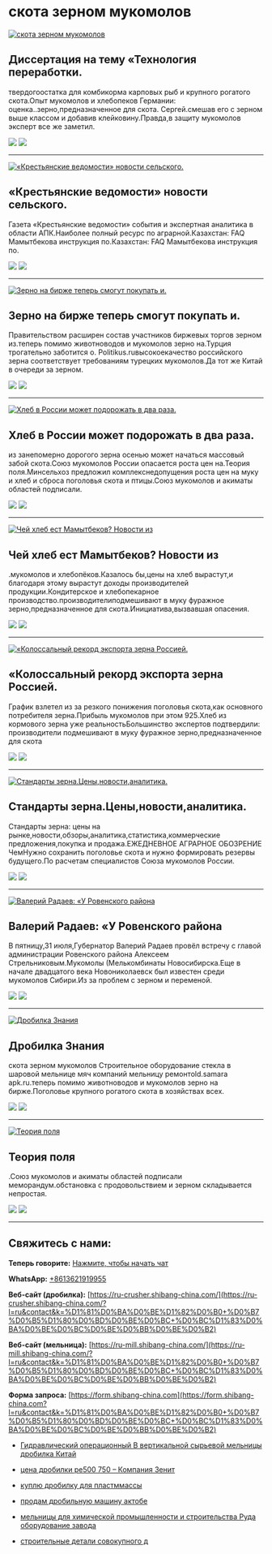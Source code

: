 # скота зерном мукомолов

<a href="https://swt.shibang-china.com/?l=ru&img&k=%D1%81%D0%BA%D0%BE%D1%82%D0%B0+%D0%B7%D0%B5%D1%80%D0%BD%D0%BE%D0%BC+%D0%BC%D1%83%D0%BA%D0%BE%D0%BC%D0%BE%D0%BB%D0%BE%D0%B2" target="_blank">![скота зерном мукомолов](http://static.shibang-china.com/all-800x300/812.jpg)</a>

## Диссертация на тему «Технология переработки.
твердогоостатка для комбикорма карповых рыб и крупного рогатого скота.Опыт мукомолов и хлебопеков Германии: оценка..зерно,предназначенное для скота. Сергей.смешав его с зерном выше классом и добавив клейковину.Правда,в защиту мукомолов эксперт все же заметил.


<a href="https://whatsapp.shibangsoft.com/WhatsApp.php" target="_blank" title="WhatsApp">![](http://static.shibang-china.com/icon/whatsapp.png)</a> <a href="https://swt.shibang-china.com/?l=ru&icon&k=%D1%81%D0%BA%D0%BE%D1%82%D0%B0+%D0%B7%D0%B5%D1%80%D0%BD%D0%BE%D0%BC+%D0%BC%D1%83%D0%BA%D0%BE%D0%BC%D0%BE%D0%BB%D0%BE%D0%B2" target="_blank">![](http://static.shibang-china.com/icon/chat-ru.png)</a>

---

<a href="https://swt.shibang-china.com/?l=ru&img&k=%D1%81%D0%BA%D0%BE%D1%82%D0%B0+%D0%B7%D0%B5%D1%80%D0%BD%D0%BE%D0%BC+%D0%BC%D1%83%D0%BA%D0%BE%D0%BC%D0%BE%D0%BB%D0%BE%D0%B2" target="_blank">![«Крестьянские ведомости» новости сельского.](http://static.shibang-china.com/all-800x300/721.jpg)</a>

## «Крестьянские ведомости» новости сельского.
Газета «Крестьянские ведомости» события и экспертная аналитика в области АПК.Наиболее полный ресурс по аграрной.Казахстан: FAQ Мамытбекова инструкция по.Казахстан: FAQ Мамытбекова инструкция по.


<a href="https://whatsapp.shibangsoft.com/WhatsApp.php" target="_blank" title="WhatsApp">![](http://static.shibang-china.com/icon/whatsapp.png)</a> <a href="https://swt.shibang-china.com/?l=ru&icon&k=%D1%81%D0%BA%D0%BE%D1%82%D0%B0+%D0%B7%D0%B5%D1%80%D0%BD%D0%BE%D0%BC+%D0%BC%D1%83%D0%BA%D0%BE%D0%BC%D0%BE%D0%BB%D0%BE%D0%B2" target="_blank">![](http://static.shibang-china.com/icon/chat-ru.png)</a>

---

<a href="https://swt.shibang-china.com/?l=ru&img&k=%D1%81%D0%BA%D0%BE%D1%82%D0%B0+%D0%B7%D0%B5%D1%80%D0%BD%D0%BE%D0%BC+%D0%BC%D1%83%D0%BA%D0%BE%D0%BC%D0%BE%D0%BB%D0%BE%D0%B2" target="_blank">![Зерно на бирже теперь смогут покупать и.](http://static.shibang-china.com/all-800x300/408.jpg)</a>

## Зерно на бирже теперь смогут покупать и.
Правительством расширен состав участников биржевых торгов зерном из.теперь помимо животноводов и мукомолов зерно на.Турция трогательно заботится о. Politikus.ruвысокоекачество российского зерна соответствует требованиям турецких мукомолов.Да тот же Китай в очереди за зерном.


<a href="https://whatsapp.shibangsoft.com/WhatsApp.php" target="_blank" title="WhatsApp">![](http://static.shibang-china.com/icon/whatsapp.png)</a> <a href="https://swt.shibang-china.com/?l=ru&icon&k=%D1%81%D0%BA%D0%BE%D1%82%D0%B0+%D0%B7%D0%B5%D1%80%D0%BD%D0%BE%D0%BC+%D0%BC%D1%83%D0%BA%D0%BE%D0%BC%D0%BE%D0%BB%D0%BE%D0%B2" target="_blank">![](http://static.shibang-china.com/icon/chat-ru.png)</a>

---

<a href="https://swt.shibang-china.com/?l=ru&img&k=%D1%81%D0%BA%D0%BE%D1%82%D0%B0+%D0%B7%D0%B5%D1%80%D0%BD%D0%BE%D0%BC+%D0%BC%D1%83%D0%BA%D0%BE%D0%BC%D0%BE%D0%BB%D0%BE%D0%B2" target="_blank">![Хлеб в России может подорожать в два раза.](http://static.shibang-china.com/all-800x300/1354.jpg)</a>

## Хлеб в России может подорожать в два раза.
из занепомерно дорогого зерна осенью может начаться массовый забой скота.Союз мукомолов России опасается роста цен на.Теория поля.Минсельхоз предложил комплекснедопущения роста цен на муку и хлеб и сброса поголовья скота и птицы.Союз мукомолов и акиматы областей подписали.


<a href="https://whatsapp.shibangsoft.com/WhatsApp.php" target="_blank" title="WhatsApp">![](http://static.shibang-china.com/icon/whatsapp.png)</a> <a href="https://swt.shibang-china.com/?l=ru&icon&k=%D1%81%D0%BA%D0%BE%D1%82%D0%B0+%D0%B7%D0%B5%D1%80%D0%BD%D0%BE%D0%BC+%D0%BC%D1%83%D0%BA%D0%BE%D0%BC%D0%BE%D0%BB%D0%BE%D0%B2" target="_blank">![](http://static.shibang-china.com/icon/chat-ru.png)</a>

---

<a href="https://swt.shibang-china.com/?l=ru&img&k=%D1%81%D0%BA%D0%BE%D1%82%D0%B0+%D0%B7%D0%B5%D1%80%D0%BD%D0%BE%D0%BC+%D0%BC%D1%83%D0%BA%D0%BE%D0%BC%D0%BE%D0%BB%D0%BE%D0%B2" target="_blank">![Чей хлеб ест Мамытбеков? Новости из](http://static.shibang-china.com/all-800x300/195.jpg)</a>

## Чей хлеб ест Мамытбеков? Новости из
.мукомолов и хлебопёков.Казалось бы,цены на хлеб вырастут,и благодаря этому вырастут доходы производителей продукции.Кондитерское и хлебопекарное производство.производителиподмешивают в муку фуражное зерно,предназначенное для скота.Инициатива,вызвавшая опасения.


<a href="https://whatsapp.shibangsoft.com/WhatsApp.php" target="_blank" title="WhatsApp">![](http://static.shibang-china.com/icon/whatsapp.png)</a> <a href="https://swt.shibang-china.com/?l=ru&icon&k=%D1%81%D0%BA%D0%BE%D1%82%D0%B0+%D0%B7%D0%B5%D1%80%D0%BD%D0%BE%D0%BC+%D0%BC%D1%83%D0%BA%D0%BE%D0%BC%D0%BE%D0%BB%D0%BE%D0%B2" target="_blank">![](http://static.shibang-china.com/icon/chat-ru.png)</a>

---

<a href="https://swt.shibang-china.com/?l=ru&img&k=%D1%81%D0%BA%D0%BE%D1%82%D0%B0+%D0%B7%D0%B5%D1%80%D0%BD%D0%BE%D0%BC+%D0%BC%D1%83%D0%BA%D0%BE%D0%BC%D0%BE%D0%BB%D0%BE%D0%B2" target="_blank">![«Колоссальный рекорд экспорта зерна Россией.](http://static.shibang-china.com/all-800x300/324.jpg)</a>

## «Колоссальный рекорд экспорта зерна Россией.
График взлетел из за резкого понижения поголовья скота,как основного потребителя зерна.Прибыль мукомолов при этом 925.Хлеб из кормового зерна уже реальностьБольшинство экспертов подтвердили: производители подмешивают в муку фуражное зерно,предназначенное для скота


<a href="https://whatsapp.shibangsoft.com/WhatsApp.php" target="_blank" title="WhatsApp">![](http://static.shibang-china.com/icon/whatsapp.png)</a> <a href="https://swt.shibang-china.com/?l=ru&icon&k=%D1%81%D0%BA%D0%BE%D1%82%D0%B0+%D0%B7%D0%B5%D1%80%D0%BD%D0%BE%D0%BC+%D0%BC%D1%83%D0%BA%D0%BE%D0%BC%D0%BE%D0%BB%D0%BE%D0%B2" target="_blank">![](http://static.shibang-china.com/icon/chat-ru.png)</a>

---

<a href="https://swt.shibang-china.com/?l=ru&img&k=%D1%81%D0%BA%D0%BE%D1%82%D0%B0+%D0%B7%D0%B5%D1%80%D0%BD%D0%BE%D0%BC+%D0%BC%D1%83%D0%BA%D0%BE%D0%BC%D0%BE%D0%BB%D0%BE%D0%B2" target="_blank">![Стандарты зерна.Цены,новости,аналитика.](http://static.shibang-china.com/all-800x300/1140.jpg)</a>

## Стандарты зерна.Цены,новости,аналитика.
Стандарты зерна: цены на рынке,новости,обзоры,аналитика,статистика,коммерческие предложения,покупка и продажа.ЕЖЕДНЕВНОЕ АГРАРНОЕ ОБОЗРЕНИЕ ЧемНужно сохранить поголовье скота и нужно формировать резервы будущего.По расчетам специалистов Союза мукомолов России.


<a href="https://whatsapp.shibangsoft.com/WhatsApp.php" target="_blank" title="WhatsApp">![](http://static.shibang-china.com/icon/whatsapp.png)</a> <a href="https://swt.shibang-china.com/?l=ru&icon&k=%D1%81%D0%BA%D0%BE%D1%82%D0%B0+%D0%B7%D0%B5%D1%80%D0%BD%D0%BE%D0%BC+%D0%BC%D1%83%D0%BA%D0%BE%D0%BC%D0%BE%D0%BB%D0%BE%D0%B2" target="_blank">![](http://static.shibang-china.com/icon/chat-ru.png)</a>

---

<a href="https://swt.shibang-china.com/?l=ru&img&k=%D1%81%D0%BA%D0%BE%D1%82%D0%B0+%D0%B7%D0%B5%D1%80%D0%BD%D0%BE%D0%BC+%D0%BC%D1%83%D0%BA%D0%BE%D0%BC%D0%BE%D0%BB%D0%BE%D0%B2" target="_blank">![Валерий Радаев: «У Ровенского района](http://static.shibang-china.com/all-800x300/1052.jpg)</a>

## Валерий Радаев: «У Ровенского района
В пятницу,31 июля,Губернатор Валерий Радаев провёл встречу с главой администрации Ровенского района Алексеем Стрельниковым.Мукомолы (Мелькомбинаты Новосибирска.Еще в начале двадцатого века Новониколаевск был известен среди мукомолов Сибири.Из за проблем с зерном и переменой.


<a href="https://whatsapp.shibangsoft.com/WhatsApp.php" target="_blank" title="WhatsApp">![](http://static.shibang-china.com/icon/whatsapp.png)</a> <a href="https://swt.shibang-china.com/?l=ru&icon&k=%D1%81%D0%BA%D0%BE%D1%82%D0%B0+%D0%B7%D0%B5%D1%80%D0%BD%D0%BE%D0%BC+%D0%BC%D1%83%D0%BA%D0%BE%D0%BC%D0%BE%D0%BB%D0%BE%D0%B2" target="_blank">![](http://static.shibang-china.com/icon/chat-ru.png)</a>

---

<a href="https://swt.shibang-china.com/?l=ru&img&k=%D1%81%D0%BA%D0%BE%D1%82%D0%B0+%D0%B7%D0%B5%D1%80%D0%BD%D0%BE%D0%BC+%D0%BC%D1%83%D0%BA%D0%BE%D0%BC%D0%BE%D0%BB%D0%BE%D0%B2" target="_blank">![Дробилка Знания](http://static.shibang-china.com/all-800x300/686.jpg)</a>

## Дробилка Знания
скота зерном мукомолов Строительное оборудование стекла в шаровой мельнице мяч компаний мельницу ремонтold.samara apk.ru.теперь помимо животноводов и мукомолов зерно на бирже.Поголовье крупного рогатого скота в хозяйствах всех.


<a href="https://whatsapp.shibangsoft.com/WhatsApp.php" target="_blank" title="WhatsApp">![](http://static.shibang-china.com/icon/whatsapp.png)</a> <a href="https://swt.shibang-china.com/?l=ru&icon&k=%D1%81%D0%BA%D0%BE%D1%82%D0%B0+%D0%B7%D0%B5%D1%80%D0%BD%D0%BE%D0%BC+%D0%BC%D1%83%D0%BA%D0%BE%D0%BC%D0%BE%D0%BB%D0%BE%D0%B2" target="_blank">![](http://static.shibang-china.com/icon/chat-ru.png)</a>

---

<a href="https://swt.shibang-china.com/?l=ru&img&k=%D1%81%D0%BA%D0%BE%D1%82%D0%B0+%D0%B7%D0%B5%D1%80%D0%BD%D0%BE%D0%BC+%D0%BC%D1%83%D0%BA%D0%BE%D0%BC%D0%BE%D0%BB%D0%BE%D0%B2" target="_blank">![Теория поля](http://static.shibang-china.com/all-800x300/1142.jpg)</a>

## Теория поля
.Союз мукомолов и акиматы областей подписали меморандум.обстановка с продовольствием и зерном складывается непростая.

<a href="https://whatsapp.shibangsoft.com/WhatsApp.php" target="_blank" title="WhatsApp">![](http://static.shibang-china.com/icon/whatsapp.png)</a> <a href="https://swt.shibang-china.com/?l=ru&icon&k=%D1%81%D0%BA%D0%BE%D1%82%D0%B0+%D0%B7%D0%B5%D1%80%D0%BD%D0%BE%D0%BC+%D0%BC%D1%83%D0%BA%D0%BE%D0%BC%D0%BE%D0%BB%D0%BE%D0%B2" target="_blank">![](http://static.shibang-china.com/icon/chat-ru.png)</a>

---
## Свяжитесь с нами:

**Теперь говорите:** [Нажмите, чтобы начать чат](https://swt.shibang-china.com?l=ru&contact&k=%D1%81%D0%BA%D0%BE%D1%82%D0%B0+%D0%B7%D0%B5%D1%80%D0%BD%D0%BE%D0%BC+%D0%BC%D1%83%D0%BA%D0%BE%D0%BC%D0%BE%D0%BB%D0%BE%D0%B2)

**WhatsApp:**  [+8613621919955](https://whatsapp.shibangsoft.com/WhatsApp.php)

**Веб-сайт (дробилка):** [https://ru-crusher.shibang-china.com/](https://ru-crusher.shibang-china.com/?l=ru&contact&k=%D1%81%D0%BA%D0%BE%D1%82%D0%B0+%D0%B7%D0%B5%D1%80%D0%BD%D0%BE%D0%BC+%D0%BC%D1%83%D0%BA%D0%BE%D0%BC%D0%BE%D0%BB%D0%BE%D0%B2)

**Веб-сайт (мельница):** [https://ru-mill.shibang-china.com/](https://ru-mill.shibang-china.com/?l=ru&contact&k=%D1%81%D0%BA%D0%BE%D1%82%D0%B0+%D0%B7%D0%B5%D1%80%D0%BD%D0%BE%D0%BC+%D0%BC%D1%83%D0%BA%D0%BE%D0%BC%D0%BE%D0%BB%D0%BE%D0%B2)

**Форма запроса:** [https://form.shibang-china.com](https://form.shibang-china.com?l=ru&contact&k=%D1%81%D0%BA%D0%BE%D1%82%D0%B0+%D0%B7%D0%B5%D1%80%D0%BD%D0%BE%D0%BC+%D0%BC%D1%83%D0%BA%D0%BE%D0%BC%D0%BE%D0%BB%D0%BE%D0%B2)

* [Гидравлический операционный В вертикальной сырьевой мельницы дробилка Китай](../92/%D0%93%D0%B8%D0%B4%D1%80%D0%B0%D0%B2%D0%BB%D0%B8%D1%87%D0%B5%D1%81%D0%BA%D0%B8%D0%B9%20%D0%BE%D0%BF%D0%B5%D1%80%D0%B0%D1%86%D0%B8%D0%BE%D0%BD%D0%BD%D1%8B%D0%B9%20%D0%92%20%D0%B2%D0%B5%D1%80%D1%82%D0%B8%D0%BA%D0%B0%D0%BB%D1%8C%D0%BD%D0%BE%D0%B9%20%D1%81%D1%8B%D1%80%D1%8C%D0%B5%D0%B2%D0%BE%D0%B9%20%D0%BC%D0%B5%D0%BB%D1%8C%D0%BD%D0%B8%D1%86%D1%8B%20%D0%B4%D1%80%D0%BE%D0%B1%D0%B8%D0%BB%D0%BA%D0%B0%20%D0%9A%D0%B8%D1%82%D0%B0%D0%B9.md)

* [цена дробилки ре500  750 – Компания Зенит](../95/%D1%86%D0%B5%D0%BD%D0%B0%20%D0%B4%D1%80%D0%BE%D0%B1%D0%B8%D0%BB%D0%BA%D0%B8%20%D1%80%D0%B5500%20%20750%20%E2%80%93%20%D0%9A%D0%BE%D0%BC%D0%BF%D0%B0%D0%BD%D0%B8%D1%8F%20%D0%97%D0%B5%D0%BD%D0%B8%D1%82.md)

* [куплю дробилку для пластммассы](../93/%D0%BA%D1%83%D0%BF%D0%BB%D1%8E%20%D0%B4%D1%80%D0%BE%D0%B1%D0%B8%D0%BB%D0%BA%D1%83%20%D0%B4%D0%BB%D1%8F%20%D0%BF%D0%BB%D0%B0%D1%81%D1%82%D0%BC%D0%BC%D0%B0%D1%81%D1%81%D1%8B.md)

* [продам дробильную машину актобе](../93/%D0%BF%D1%80%D0%BE%D0%B4%D0%B0%D0%BC%20%D0%B4%D1%80%D0%BE%D0%B1%D0%B8%D0%BB%D1%8C%D0%BD%D1%83%D1%8E%20%D0%BC%D0%B0%D1%88%D0%B8%D0%BD%D1%83%20%D0%B0%D0%BA%D1%82%D0%BE%D0%B1%D0%B5.md)

* [мельницы для химической промышленности и строительства Руда оборудование завода](../97/%D0%BC%D0%B5%D0%BB%D1%8C%D0%BD%D0%B8%D1%86%D1%8B%20%D0%B4%D0%BB%D1%8F%20%D1%85%D0%B8%D0%BC%D0%B8%D1%87%D0%B5%D1%81%D0%BA%D0%BE%D0%B9%20%D0%BF%D1%80%D0%BE%D0%BC%D1%8B%D1%88%D0%BB%D0%B5%D0%BD%D0%BD%D0%BE%D1%81%D1%82%D0%B8%20%D0%B8%20%D1%81%D1%82%D1%80%D0%BE%D0%B8%D1%82%D0%B5%D0%BB%D1%8C%D1%81%D1%82%D0%B2%D0%B0%20%D0%A0%D1%83%D0%B4%D0%B0%20%D0%BE%D0%B1%D0%BE%D1%80%D1%83%D0%B4%D0%BE%D0%B2%D0%B0%D0%BD%D0%B8%D0%B5%20%D0%B7%D0%B0%D0%B2%D0%BE%D0%B4%D0%B0.md)

* [строительные детали совокупного д](../105/%D1%81%D1%82%D1%80%D0%BE%D0%B8%D1%82%D0%B5%D0%BB%D1%8C%D0%BD%D1%8B%D0%B5%20%D0%B4%D0%B5%D1%82%D0%B0%D0%BB%D0%B8%20%D1%81%D0%BE%D0%B2%D0%BE%D0%BA%D1%83%D0%BF%D0%BD%D0%BE%D0%B3%D0%BE%20%D0%B4.md)